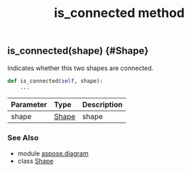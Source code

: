 ﻿---
title: is_connected method
second_title: Aspose.Diagram for Python via .NET API References
description: 
type: docs
weight: 130
url: /python-net/aspose.diagram/shape/is_connected/
is_root: false
---

## is_connected(shape) {#Shape}

Indicates whether this two shapes are connected.



```python
def is_connected(self, shape):
    ...
```


| Parameter | Type | Description |
| :- | :- | :- |
| shape | [Shape](/diagram/python-net/aspose.diagram/shape) | shape |



### See Also
* module [aspose.diagram](../../)
* class [Shape](/diagram/python-net/aspose.diagram/shape)
